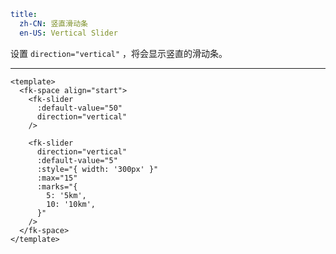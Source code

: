 ```yaml
title:
  zh-CN: 竖直滑动条
  en-US: Vertical Slider
```


设置 `direction="vertical"` ，将会显示竖直的滑动条。

---


```vue { "component": true } 
<template>
  <fk-space align="start">
    <fk-slider
      :default-value="50"
      direction="vertical"
    />

    <fk-slider
      direction="vertical"
      :default-value="5"
      :style="{ width: '300px' }"
      :max="15"
      :marks="{
        5: '5km',
        10: '10km',
      }"
    />
  </fk-space>
</template>
```
